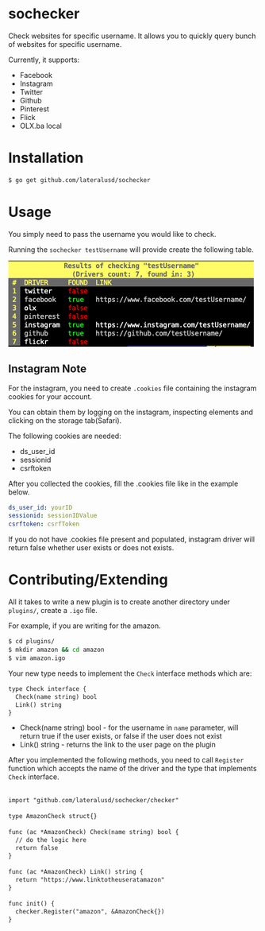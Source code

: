 # sochecker
Check websites for specific username. It allows you to quickly query bunch of websites for specific username.

Currently, it supports:
* Facebook
* Instagram
* Twitter
* Github
* Pinterest
* Flick
* OLX.ba local

# Installation
```bash
$ go get github.com/lateralusd/sochecker
```

# Usage
You simply need to pass the username you would like to check.

Running the `sochecker testUsername` will provide create the following table.

![Running](running.png)

## Instagram Note
For the instagram, you need to create `.cookies` file containing the instagram cookies for your account.

You can obtain them by logging on the instagram, inspecting elements and clicking on the storage tab(Safari).

The following cookies are needed:
* ds_user_id
* sessionid
* csrftoken

After you collected the cookies, fill the .cookies file like in the example below.

```yaml
ds_user_id: yourID
sessionid: sessionIDValue
csrftoken: csrfToken
```

If you do not have .cookies file present and populated, instagram driver will return false whether user exists or does not exists.

# Contributing/Extending

All it takes to write a new plugin is to create another directory under `plugins/`, create a `.igo` file.

For example, if you are writing for the amazon.

```bash
$ cd plugins/
$ mkdir amazon && cd amazon
$ vim amazon.igo
```

Your new type needs to implement the `Check` interface methods which are:

```golang
type Check interface {
  Check(name string) bool
  Link() string
}
```

* Check(name string) bool - for the username in `name` parameter, will return true if the user exists, or false if the user does not exist
* Link() string - returns the link to the user page on the plugin

After you implemented the following methods, you need to call `Register` function which accepts the name of the driver and the type that implements `Check` interface.

```golang

import "github.com/lateralusd/sochecker/checker"

type AmazonCheck struct{}

func (ac *AmazonCheck) Check(name string) bool {
  // do the logic here
  return false
}

func (ac *AmazonCheck) Link() string {
  return "https://www.linktotheuseratamazon"
}

func init() {
  checker.Register("amazon", &AmazonCheck{})
}
```
